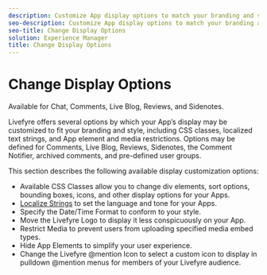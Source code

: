 ```yaml
---
description: Customize App display options to match your branding and style.
seo-description: Customize App display options to match your branding and style.
seo-title: Change Display Options
solution: Experience Manager
title: Change Display Options
---
```


# Change Display Options

Available for Chat, Comments, Live Blog, Reviews, and Sidenotes.

Livefyre offers several options by which your App’s display may be customized to fit your branding and style, including CSS classes, localized text strings, and App element and media restrictions. Options may be defined for Comments, Live Blog, Reviews, Sidenotes, the Comment Notifier, archived comments, and pre-defined user groups.

This section describes the following available display customization options:

* Available CSS Classes allow you to change div elements, sort options, bounding boxes, icons, and other display options for your Apps.
* [Localize Strings](c_localize_strings.md#c_localize_strings) to set the language and tone for your Apps.
* Specify the Date/Time Format to conform to your style.
* Move the Livefyre Logo to display it less conspicuously on your App.
* Restrict Media to prevent users from uploading specified media embed types.
* Hide App Elements to simplify your user experience.
* Change the Livefyre @mention Icon to select a custom icon to display in pulldown @mention menus for members of your Livefyre audience.
